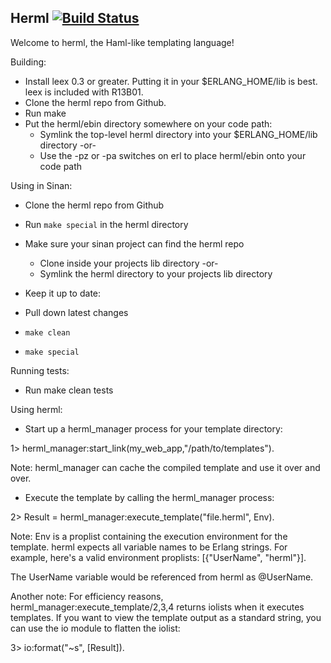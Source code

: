 ## Herml [![Build Status](https://travis-ci.org/tmcgilchrist/herml.png?branch=master)](https://travis-ci.org/tmcgilchrist/herml)
Welcome to herml, the Haml-like templating language!

Building:
* Install leex 0.3 or greater. Putting it in your $ERLANG_HOME/lib is best.
   leex is included with R13B01.
* Clone the herml repo from Github.
* Run make
* Put the herml/ebin directory somewhere on your code path:
  * Symlink the top-level herml directory into your $ERLANG_HOME/lib directory
                                -or-
  * Use the -pz or -pa switches on erl to place herml/ebin onto your code path

Using in Sinan:
* Clone the herml repo from Github
* Run `make special` in the herml directory
* Make sure your sinan project can find the herml repo
   * Clone inside your projects lib directory
                  -or-
   * Symlink the herml directory to your projects lib directory

*  Keep it up to date:
  *  Pull down latest changes
  * `make clean`
  * `make special`

Running tests:

* Run make clean tests


Using herml:

* Start up a herml_manager process for your template directory:

1> herml_manager:start_link(my_web_app,"/path/to/templates").

Note: herml_manager can cache the compiled template and use it over and over.

* Execute the template by calling the herml_manager process:

2> Result = herml_manager:execute_template("file.herml", Env).

Note: Env is a proplist containing the execution environment for the
template. herml expects all variable names to be Erlang strings. For
example, here's a valid environment proplists: [{"UserName", "herml"}].

The UserName variable would be referenced from herml as @UserName.

Another note: For efficiency reasons, herml_manager:execute_template/2,3,4
returns iolists when it executes templates. If you want to view the
template output as a standard string, you can use the io module
to flatten the iolist:

3> io:format("~s", [Result]).
